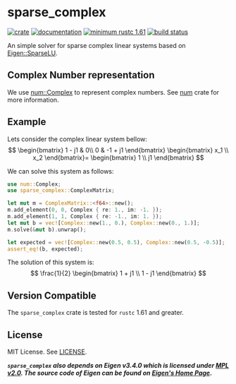 # sparse_complex

[![crate](https://img.shields.io/crates/v/sparse_complex.svg)](https://crates.io/crates/sparse_complex)
[![documentation](https://docs.rs/sparse_complex/badge.svg)](https://docs.rs/sparse_complex)
[![minimum rustc 1.61](https://img.shields.io/badge/rustc-1.61+-red.svg)](https://rust-lang.github.io/rfcs/2495-min-rust-version.html)
[![build status](https://github.com/felipemarkson/sparse_complex/actions/workflows/main.yml/badge.svg)](https://github.com/felipemarkson/sparse_complex/actions)

An simple solver for sparse complex linear systems based on [Eigen::SparseLU](https://eigen.tuxfamily.org/dox/classEigen_1_1SparseLU.html).

## Complex Number representation

We use [num::Complex<T>](https://docs.rs/num/latest/num/struct.Complex.html) to represent complex numbers. See [num](https://docs.rs/num/latest/num/) crate for more information.

## Example

Lets consider the complex linear system bellow:
$$
\begin{bmatrix}
1 - j1 & 0\\
0 & -1 + j1
\end{bmatrix}
\begin{bmatrix}
x_1 \\
x_2
\end{bmatrix}=
\begin{bmatrix}
1 \\
j1
\end{bmatrix}
$$

We can solve this system as follows:

```rust
use num::Complex;
use sparse_complex::ComplexMatrix;

let mut m = ComplexMatrix::<f64>::new();
m.add_element(0, 0, Complex { re: 1., im: -1. });
m.add_element(1, 1, Complex { re: -1., im: 1. });
let mut b = vec![Complex::new(1., 0.), Complex::new(0., 1.)];
m.solve(&mut b).unwrap();

let expected = vec![Complex::new(0.5, 0.5), Complex::new(0.5, -0.5)];
assert_eq!(b, expected);
```

The solution of this system is:
$$
\frac{1}{2}
\begin{bmatrix}
1 + j1 \\
1 - j1
\end{bmatrix}
$$

## Version Compatible
The ```sparse_complex``` crate is tested for `rustc` 1.61 and greater.


## License
MIT License. See [LICENSE](/LICENSE).

_**`sparse_complex` also depends on Eigen v3.4.0 which is licensed under [MPL v2.0](https://www.mozilla.org/en-US/MPL/2.0/). The source code of Eigen can be found on [Eigen's Home Page](https://eigen.tuxfamily.org/).**_